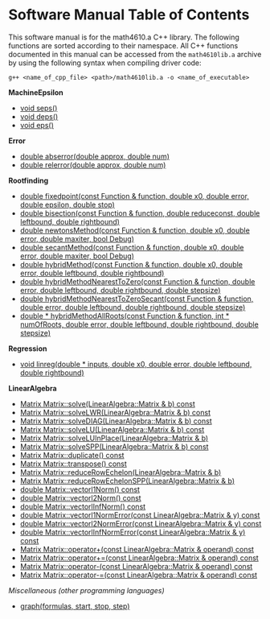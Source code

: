 # Software Manual Table of Contents

This software manual is for the math4610.a C++ library. The following functions are sorted according to their namespace. All C++ functions documented in this manual can be accessed from the `math4610lib.a` archive by using the following syntax when compiling driver code:

    g++ <name_of_cpp_file> <path>/math4610lib.a -o <name_of_executable>

**MachineEpsilon**

* [void seps()](https://github.com/chazcornwall/math4610/blob/master/software_manual/seps.md)
* [void deps()](https://github.com/chazcornwall/math4610/blob/master/software_manual/deps.md)
* [void eps<T>()](https://github.com/chazcornwall/math4610/blob/master/software_manual/eps.md)
  
**Error**

* [double abserror(double approx, double num)](https://github.com/chazcornwall/math4610/blob/master/software_manual/abserror.md)
* [double relerror(double approx, double num)](https://github.com/chazcornwall/math4610/blob/master/software_manual/relerror.md)

**Rootfinding**

* [double fixedpoint(const Function & function, double x0, double error, double epsilon, double stop)](https://github.com/chazcornwall/math4610/blob/master/software_manual/fixedpoint.md)
* [double bisection(const Function & function, double reduceconst, double leftbound, double rightbound)](https://github.com/chazcornwall/math4610/blob/master/software_manual/bisection.md)
* [double newtonsMethod(const Function & function, double x0, double error, double maxiter, bool Debug)](https://github.com/chazcornwall/math4610/blob/master/software_manual/newton.md)
* [double secantMethod(const Function & function, double x0, double error, double maxiter, bool Debug)](https://github.com/chazcornwall/math4610/blob/master/software_manual/secant.md)
* [double hybridMethod(const Function & function, double x0, double error, double leftbound, double rightbound)](https://github.com/chazcornwall/math4610/blob/master/software_manual/hybrid.md)
* [double hybridMethodNearestToZero(const Function & function, double error, double leftbound, double rightbound, double stepsize)](https://github.com/chazcornwall/math4610/blob/master/software_manual/hybrid0.md)
* [double hybridMethodNearestToZeroSecant(const Function & function, double error, double leftbound, double rightbound, double stepsize)](https://github.com/chazcornwall/math4610/blob/master/software_manual/hybrid0secant.md)
* [double * hybridMethodAllRoots(const Function & function, int * numOfRoots, double error, double leftbound, double rightbound, double stepsize)](https://github.com/chazcornwall/math4610/blob/master/software_manual/hybridAllRoots.md)

**Regression**
* [void linreg(double * inputs, double x0, double error, double leftbound, double rightbound)](https://github.com/chazcornwall/math4610/blob/master/software_manual/hybrid.md)

**LinearAlgebra**
* [Matrix Matrix::solve(LinearAlgebra::Matrix & b) const](https://github.com/chazcornwall/math4610/blob/master/software_manual/solve.md)
* [Matrix Matrix::solveLWR(LinearAlgebra::Matrix & b) const](https://github.com/chazcornwall/math4610/blob/master/software_manual/solveLWR.md)
* [Matrix Matrix::solveDIAG(LinearAlgebra::Matrix & b) const](https://github.com/chazcornwall/math4610/blob/master/software_manual/solveDIAG.md)
* [Matrix Matrix::solveLU(LinearAlgebra::Matrix & b) const](https://github.com/chazcornwall/math4610/blob/master/software_manual/solveLU.md)
* [Matrix Matrix::solveLUInPlace(LinearAlgebra::Matrix & b)](https://github.com/chazcornwall/math4610/blob/master/software_manual/solveLUInPlace.md)
* [Matrix Matrix::solveSPP(LinearAlgebra::Matrix & b) const](https://github.com/chazcornwall/math4610/blob/master/software_manual/solveSPP.md)
* [Matrix Matrix::duplicate() const](https://github.com/chazcornwall/math4610/blob/master/software_manual/duplicate.md)
* [Matrix Matrix::transpose() const](https://github.com/chazcornwall/math4610/blob/master/software_manual/transpose.md)
* [Matrix Matrix::reduceRowEchelon(LinearAlgebra::Matrix & b)](https://github.com/chazcornwall/math4610/blob/master/software_manual/reduceRowEchelon.md)
* [Matrix Matrix::reduceRowEchelonSPP(LinearAlgebra::Matrix & b)](https://github.com/chazcornwall/math4610/blob/master/software_manual/reduceRowEchelonSPP.md)
* [double Matrix::vectorl1Norm() const](https://github.com/chazcornwall/math4610/blob/master/software_manual/vectorl1Norm.md)
* [double Matrix::vectorl2Norm() const](https://github.com/chazcornwall/math4610/blob/master/software_manual/vectorl2Norm.md)
* [double Matrix::vectorlInfNorm() const](https://github.com/chazcornwall/math4610/blob/master/software_manual/vectorlInfNorm.md)
* [double Matrix::vectorl1NormError(const LinearAlgebra::Matrix & y) const](https://github.com/chazcornwall/math4610/blob/master/software_manual/vectorl1NormError.md)
* [double Matrix::vectorl2NormError(const LinearAlgebra::Matrix & y) const](https://github.com/chazcornwall/math4610/blob/master/software_manual/vectorl2NormError.md)
* [double Matrix::vectorlInfNormError(const LinearAlgebra::Matrix & y) const](https://github.com/chazcornwall/math4610/blob/master/software_manual/vectorlInfNormError.md)
* [Matrix Matrix::operator+(const LinearAlgebra::Matrix & operand) const](https://github.com/chazcornwall/math4610/blob/master/software_manual/operatorPlus.md)
* [Matrix Matrix::operator+=(const LinearAlgebra::Matrix & operand) const](https://github.com/chazcornwall/math4610/blob/master/software_manual/operatorPlusEquals.md)
* [Matrix Matrix::operator-(const LinearAlgebra::Matrix & operand) const](https://github.com/chazcornwall/math4610/blob/master/software_manual/operatorMinus.md)
* [Matrix Matrix::operator-=(const LinearAlgebra::Matrix & operand) const](https://github.com/chazcornwall/math4610/blob/master/software_manual/operatorMinusEquals.md)

*Miscellaneous (other programming languages)*

* [graph(formulas, start, stop, step)](https://github.com/chazcornwall/math4610/blob/master/software_manual/graph.md)


